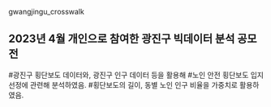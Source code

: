 gwangjingu_crosswalk

## 2023년 4월 개인으로 참여한 광진구 빅데이터 분석 공모전
  #광진구 횡단보도 데이터와, 광진구 인구 데이터 등을 활용해 
  #노인 안전 횡단보도 입지 선정에 관련해 분석하였음.
  #횡단보도의 길이, 동별 노인 인구 비율을 가중치로 활용하였음.
